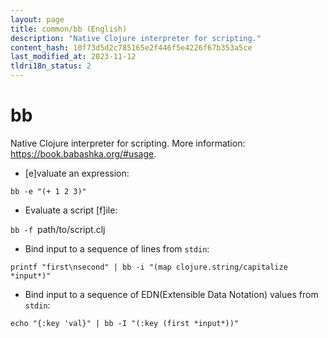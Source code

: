 ```yaml
---
layout: page
title: common/bb (English)
description: "Native Clojure interpreter for scripting."
content_hash: 10f73d5d2c785165e2f446f5e4226f67b353a5ce
last_modified_at: 2023-11-12
tldri18n_status: 2
---
```

# bb

Native Clojure interpreter for scripting.
More information: <https://book.babashka.org/#usage>.

- [e]valuate an expression:

`bb -e "(+ 1 2 3)"`

- Evaluate a script [f]ile:

`bb -f `<span class="tldr-var badge badge-pill bg-dark-lm bg-white-dm text-white-lm text-dark-dm font-weight-bold">path/to/script.clj</span>

- Bind input to a sequence of lines from `stdin`:

`printf "first\nsecond" | bb -i "(map clojure.string/capitalize *input*)"`

- Bind input to a sequence of EDN(Extensible Data Notation) values from `stdin`:

`echo "{:key 'val}" | bb -I "(:key (first *input*))"`
